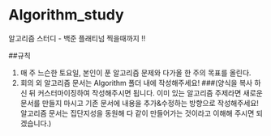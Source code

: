 # Algorithm_study
알고리즘 스터디 - 백준 플래티넘 찍을때까지 !!  
  
##규칙
1. 매 주 느슨한 토요일, 본인이 푼 알고리즘 문제와 다가올 한 주의 목표를 올린다.
2. 회의 외 알고리즘 문서는 Algorithm 폴더 내에 작성해주세요! 
###(양식을 복사 하신 뒤 커스터마이징하여 작성해주시면 됩니다. 이미 있는 알고리즘 주제라면 새로운 문서를 만들지 마시고 기존 문서에 내용을 추가&수정하는 방향으로 작성해주세요! 알고리즘 문서는 집단지성을 동원해 다 같이 만들어가는 것이라고 이해해 주시면 되겠습니다.)

